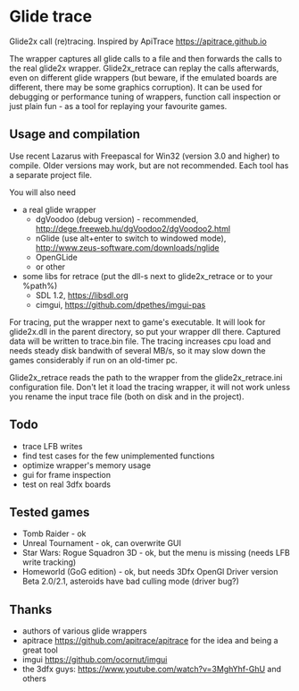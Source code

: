 Glide trace
===========

Glide2x call (re)tracing. Inspired by ApiTrace https://apitrace.github.io

The wrapper captures all glide calls to a file and then forwards the calls to the real glide2x wrapper.
Glide2x_retrace can replay the calls afterwards, even on different glide wrappers (but beware, if the emulated boards are different, there may be some graphics corruption).
It can be used for debugging or performance tuning of wrappers, function call inspection or just plain fun - as a tool for replaying your favourite games.


Usage and compilation
-----------

Use recent Lazarus with Freepascal for Win32 (version 3.0 and higher) to compile.
Older versions may work, but are not recommended.
Each tool has a separate project file.

You will also need 
* a real glide wrapper 
  * dgVoodoo (debug version) - recommended, http://dege.freeweb.hu/dgVoodoo2/dgVoodoo2.html
  * nGlide (use alt+enter to switch to windowed mode), http://www.zeus-software.com/downloads/nglide
  * OpenGLide
  * or other
* some libs for retrace (put the dll-s next to glide2x_retrace or to your %path%)
  * SDL 1.2, https://libsdl.org
  * cimgui, https://github.com/dpethes/imgui-pas

For tracing, put the wrapper next to game's executable. It will look for glide2x.dll in the parent directory, so put your wrapper dll there. Captured data will be written to trace.bin file. The tracing increases cpu load and needs steady disk bandwith of several MB/s, so it may slow down the games considerably if run on an old-timer pc.

Glide2x_retrace reads the path to the wrapper from the glide2x_retrace.ini configuration file.
Don't let it load the tracing wrapper, it will not work unless you rename the input trace file (both on disk and in the project).


Todo
-----------
* trace LFB writes
* find test cases for the few unimplemented functions
* optimize wrapper's memory usage
* gui for frame inspection
* test on real 3dfx boards


Tested games
-----------
* Tomb Raider - ok
* Unreal Tournament - ok, can overwrite GUI
* Star Wars: Rogue Squadron 3D - ok, but the menu is missing (needs LFB write tracking)
* Homeworld (GoG edition) - ok, but needs 3Dfx OpenGl Driver version Beta 2.0/2.1, asteroids have bad culling mode (driver bug?)


Thanks
-----------
* authors of various glide wrappers
* apitrace https://github.com/apitrace/apitrace for the idea and being a great tool
* imgui https://github.com/ocornut/imgui
* the 3dfx guys: https://www.youtube.com/watch?v=3MghYhf-GhU and others
